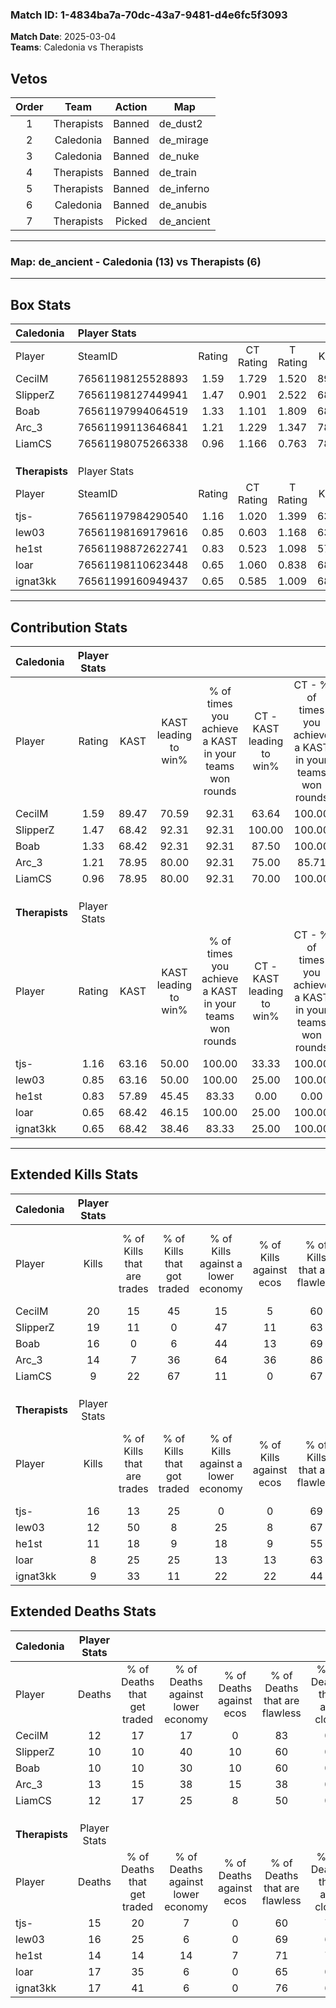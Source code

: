 ### Match ID: 1-4834ba7a-70dc-43a7-9481-d4e6fc5f3093  
**Match Date**: 2025-03-04  
**Teams**: Caledonia vs Therapists  

## Vetos  

| Order | Team | Action | Map |
| :---: | :--: | :----: | --- |
| 1 | Therapists | Banned | de_dust2 |
| 2 | Caledonia | Banned | de_mirage |
| 3 | Caledonia | Banned | de_nuke |
| 4 | Therapists | Banned | de_train |
| 5 | Therapists | Banned | de_inferno |
| 6 | Caledonia | Banned | de_anubis |
| 7 | Therapists | Picked | de_ancient |

---  

### **Map**: de_ancient - Caledonia (13) vs Therapists (6)  
---  

## Box Stats  

| **Caledonia**  | Player Stats      |        |           |          |       |      |       |         |        |      |     |
| :- | :- | :-: | :-: | :-: | :-: | :-: | :-: | :-: | :-: | :-: | :-: |
| Player         | SteamID           | Rating | CT Rating | T Rating | KAST  | ADR  | Kills | Assists | Deaths | K/D  | HS% |
| CecilM         | 76561198125528893 |  1.59  |   1.729   |  1.520   | 89.47 | 93.2 |  20   |    1    |   12   | 1.67 | 70  |
| SlipperZ       | 76561198127449941 |  1.47  |   0.901   |  2.522   | 68.42 | 98.2 |  19   |    2    |   10   | 1.90 | 68  |
| Boab           | 76561197994064519 |  1.33  |   1.101   |  1.809   | 68.42 | 91.8 |  16   |    6    |   10   | 1.60 | 43  |
| Arc_3          | 76561199113646841 |  1.21  |   1.229   |  1.347   | 78.95 | 86.4 |  14   |    5    |   13   | 1.08 | 64  |
| LiamCS         | 76561198075266338 |  0.96  |   1.166   |  0.763   | 78.95 | 59.0 |   9   |   11    |   12   | 0.75 | 44  |
|                |                   |        |           |          |       |      |       |         |        |      |     |
|                |                   |        |           |          |       |      |       |         |        |      |     |
|                |                   |        |           |          |       |      |       |         |        |      |     |
| **Therapists** | Player Stats      |        |           |          |       |      |       |         |        |      |     |
| Player         | SteamID           | Rating | CT Rating | T Rating | KAST  | ADR  | Kills | Assists | Deaths | K/D  | HS% |
| tjs-           | 76561197984290540 |  1.16  |   1.020   |  1.399   | 63.16 | 99.6 |  16   |    3    |   15   | 1.07 | 56  |
| lew03          | 76561198169179616 |  0.85  |   0.603   |  1.168   | 63.16 | 65.7 |  12   |    3    |   16   | 0.75 | 50  |
| he1st          | 76561198872622741 |  0.83  |   0.523   |  1.098   | 57.89 | 69.5 |  11   |    3    |   14   | 0.79 | 36  |
| loar           | 76561198110623448 |  0.65  |   1.060   |  0.838   | 68.42 | 54.4 |   8   |    6    |   17   | 0.47 | 75  |
| ignat3kk       | 76561199160949437 |  0.65  |   0.585   |  1.009   | 68.42 | 44.5 |   9   |    3    |   17   | 0.53 | 44  |
---  

## Contribution Stats  

| **Caledonia**  | Player Stats |       |                      |                                                        |                           |                                                             |                          |                                                            |
| :- | :-: | :-: | :-: | :-: | :-: | :-: | :-: | :-: |
| Player         |    Rating    | KAST  | KAST leading to win% | % of times you achieve a KAST in your teams won rounds | CT - KAST leading to win% | CT - % of times you achieve a KAST in your teams won rounds | T - KAST leading to win% | T - % of times you achieve a KAST in your teams won rounds |
| CecilM         |     1.59     | 89.47 |        70.59         |                         92.31                          |           63.64           |                           100.00                            |          83.33           |                           83.33                            |
| SlipperZ       |     1.47     | 68.42 |        92.31         |                         92.31                          |          100.00           |                           100.00                            |          83.33           |                           83.33                            |
| Boab           |     1.33     | 68.42 |        92.31         |                         92.31                          |           87.50           |                           100.00                            |          100.00          |                           83.33                            |
| Arc_3          |     1.21     | 78.95 |        80.00         |                         92.31                          |           75.00           |                            85.71                            |          85.71           |                           100.00                           |
| LiamCS         |     0.96     | 78.95 |        80.00         |                         92.31                          |           70.00           |                           100.00                            |          100.00          |                           83.33                            |
|                |              |       |                      |                                                        |                           |                                                             |                          |                                                            |
|                |              |       |                      |                                                        |                           |                                                             |                          |                                                            |
|                |              |       |                      |                                                        |                           |                                                             |                          |                                                            |
| **Therapists** | Player Stats |       |                      |                                                        |                           |                                                             |                          |                                                            |
| Player         |    Rating    | KAST  | KAST leading to win% | % of times you achieve a KAST in your teams won rounds | CT - KAST leading to win% | CT - % of times you achieve a KAST in your teams won rounds | T - KAST leading to win% | T - % of times you achieve a KAST in your teams won rounds |
| tjs-           |     1.16     | 63.16 |        50.00         |                         100.00                         |           33.33           |                           100.00                            |          55.56           |                           100.00                           |
| lew03          |     0.85     | 63.16 |        50.00         |                         100.00                         |           25.00           |                           100.00                            |          62.50           |                           100.00                           |
| he1st          |     0.83     | 57.89 |        45.45         |                         83.33                          |           0.00            |                            0.00                             |          62.50           |                           100.00                           |
| loar           |     0.65     | 68.42 |        46.15         |                         100.00                         |           25.00           |                           100.00                            |          55.56           |                           100.00                           |
| ignat3kk       |     0.65     | 68.42 |        38.46         |                         83.33                          |           25.00           |                           100.00                            |          44.44           |                           80.00                            |
---  

## Extended Kills Stats  

| **Caledonia**  | Player Stats |                            |                            |                                    |                         |                              |                                 |                                       |                    |           |
| :- | :-: | :-: | :-: | :-: | :-: | :-: | :-: | :-: | :-: | :-: |
| Player         |    Kills     | % of Kills that are trades | % of Kills that got traded | % of Kills against a lower economy | % of Kills against ecos | % of Kills that are flawless | % of Kills that are close duels | % of Kills that are assisted by flash | Pistol Round Kills | AWP Kills |
| CecilM         |      20      |             15             |             45             |                 15                 |            5            |              60              |                5                |                   5                   |         0          |     1     |
| SlipperZ       |      19      |             11             |             0              |                 47                 |           11            |              63              |               11                |                  11                   |         1          |     4     |
| Boab           |      16      |             0              |             6              |                 44                 |           13            |              69              |                0                |                   0                   |         2          |     0     |
| Arc_3          |      14      |             7              |             36             |                 64                 |           36            |              86              |                7                |                  14                   |         0          |     0     |
| LiamCS         |      9       |             22             |             67             |                 11                 |            0            |              67              |                0                |                   0                   |         0          |     3     |
|                |              |                            |                            |                                    |                         |                              |                                 |                                       |                    |           |
|                |              |                            |                            |                                    |                         |                              |                                 |                                       |                    |           |
|                |              |                            |                            |                                    |                         |                              |                                 |                                       |                    |           |
| **Therapists** | Player Stats |                            |                            |                                    |                         |                              |                                 |                                       |                    |           |
| Player         |    Kills     | % of Kills that are trades | % of Kills that got traded | % of Kills against a lower economy | % of Kills against ecos | % of Kills that are flawless | % of Kills that are close duels | % of Kills that are assisted by flash | Pistol Round Kills | AWP Kills |
| tjs-           |      16      |             13             |             25             |                 0                  |            0            |              69              |                0                |                   0                   |         0          |     3     |
| lew03          |      12      |             50             |             8              |                 25                 |            8            |              67              |                0                |                   0                   |         0          |     4     |
| he1st          |      11      |             18             |             9              |                 18                 |            9            |              55              |                0                |                   0                   |         2          |     1     |
| loar           |      8       |             25             |             25             |                 13                 |           13            |              63              |                0                |                   0                   |         0          |     0     |
| ignat3kk       |      9       |             33             |             11             |                 22                 |           22            |              44              |                0                |                   0                   |         0          |     1     |
## Extended Deaths Stats  

| **Caledonia**  | Player Stats |                             |                                   |                          |                               |                            |                           |               |
| :- | :-: | :-: | :-: | :-: | :-: | :-: | :-: | :-: |
| Player         |    Deaths    | % of Deaths that get traded | % of Deaths against lower economy | % of Deaths against ecos | % of Deaths that are flawless | % of Deaths that are close | % of Deaths while blinded | Deaths to AWP |
| CecilM         |      12      |             17              |                17                 |            0             |              83               |             0              |             0             |       0       |
| SlipperZ       |      10      |             10              |                40                 |            10            |              60               |             0              |             0             |       1       |
| Boab           |      10      |             10              |                30                 |            10            |              60               |             0              |             0             |       0       |
| Arc_3          |      13      |             15              |                38                 |            15            |              38               |             0              |             0             |       0       |
| LiamCS         |      12      |             17              |                25                 |            8             |              50               |             0              |             0             |       1       |
|                |              |                             |                                   |                          |                               |                            |                           |               |
|                |              |                             |                                   |                          |                               |                            |                           |               |
|                |              |                             |                                   |                          |                               |                            |                           |               |
| **Therapists** | Player Stats |                             |                                   |                          |                               |                            |                           |               |
| Player         |    Deaths    | % of Deaths that get traded | % of Deaths against lower economy | % of Deaths against ecos | % of Deaths that are flawless | % of Deaths that are close | % of Deaths while blinded | Deaths to AWP |
| tjs-           |      15      |             20              |                 7                 |            0             |              60               |             7              |            13             |       2       |
| lew03          |      16      |             25              |                 6                 |            0             |              69               |             6              |             6             |       1       |
| he1st          |      14      |             14              |                14                 |            7             |              71               |             7              |             0             |       0       |
| loar           |      17      |             35              |                 6                 |            0             |              65               |             0              |            12             |       0       |
| ignat3kk       |      17      |             41              |                 6                 |            0             |              76               |             6              |             0             |       0       |

